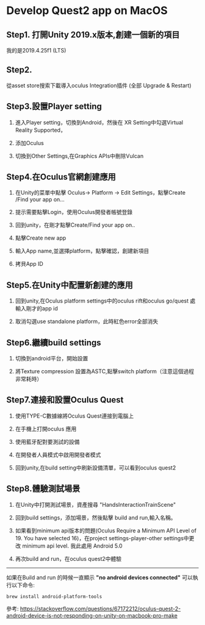 # Develop Quest2 app on MacOS

## Step1. 打開Unity 2019.x版本,創建一個新的項目

我的是2019.4.25f1 (LTS)

## Step2. 
從asset store搜索下載導入oculus Integration插件 (全部 Upgrade & Restart)

## Step3.設置Player setting

1. 進入Player setting，切換到Android，然後在 XR Setting中勾選Virtual Reality Supported，

2. 添加Oculus

3. 切換到Other Settings,在Graphics APIs中刪除Vulcan

## Step4.在Oculus官網創建應用

1. 在Unity的菜單中點擊 Oculus-> Platform -> Edit Settings，點擊Create /Find your app on…

2. 提示需要點擊Login，使用Oculus開發者帳號登錄

3. 回到unity，在剛才點擊Create/Find your app on..

4. 點擊Create new app

5. 輸入App name,並選擇platform，點擊確認，創建新項目

6. 拷貝App ID

## Step5.在Unity中配置新創建的應用

1. 回到unity,在Oculus platform settings中的oculus rift和oculus go/quest 處輸入剛才的app id

2. 取消勾選use standalone platform，此時紅色error全部消失

## Step6.繼續build settings

1. 切換到android平台，開始設置

2. 將Texture compression 設置為ASTC,點擊switch platform（注意這個過程非常耗時）

## Step7.連接和設置Oculus Quest

1. 使用TYPE-C數據線將Oculus Quest連接到電腦上 

2. 在手機上打開oculus 應用

3. 使用藍牙配對要測試的設備

4. 在開發者人員模式中啟用開發者模式

5. 回到unity,在build setting中刷新設備清單，可以看到oculus quest2

## Step8.體驗測試場景

1. 在Unity中打開測試場景，資產搜尋 "HandsInteractionTrainScene"

2. 回到build settings，添加場景，然後點擊 build and run,輸入名稱。

3. 如果看到minimum api版本的問題(Oculus Require a Minimum API Level of 19. You have selected 16)，在project settings-player-other settings中更改 minimum api level. 我此處用 Android 5.0

4. 再次build and run，在oculus quest2中體驗

---

如果在Build and run 的時候一直顯示 **"no android devices connected"**
可以執行以下命令: 
```
brew install android-platform-tools
```

參考: https://stackoverflow.com/questions/67172212/oculus-quest-2-android-device-is-not-responding-on-unity-on-macbook-pro-make